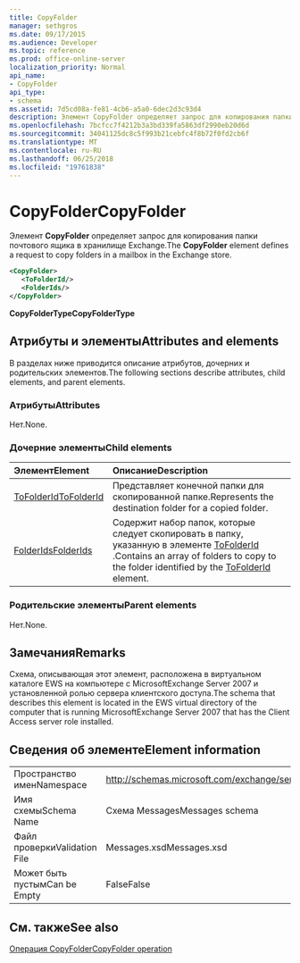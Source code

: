 ```yaml
---
title: CopyFolder
manager: sethgros
ms.date: 09/17/2015
ms.audience: Developer
ms.topic: reference
ms.prod: office-online-server
localization_priority: Normal
api_name:
- CopyFolder
api_type:
- schema
ms.assetid: 7d5cd08a-fe81-4cb6-a5a0-6dec2d3c93d4
description: Элемент CopyFolder определяет запрос для копирования папки почтового ящика в хранилище Exchange.
ms.openlocfilehash: 7bcfcc7f4212b3a3bd339fa5863df2990eb20d6d
ms.sourcegitcommit: 34041125dc8c5f993b21cebfc4f8b72f0fd2cb6f
ms.translationtype: MT
ms.contentlocale: ru-RU
ms.lasthandoff: 06/25/2018
ms.locfileid: "19761838"
---
```

# <a name="copyfolder"></a><span data-ttu-id="8702a-103">CopyFolder</span><span class="sxs-lookup"><span data-stu-id="8702a-103">CopyFolder</span></span>

<span data-ttu-id="8702a-104">Элемент **CopyFolder** определяет запрос для копирования папки почтового ящика в хранилище Exchange.</span><span class="sxs-lookup"><span data-stu-id="8702a-104">The **CopyFolder** element defines a request to copy folders in a mailbox in the Exchange store.</span></span> 
  
```xml
<CopyFolder>
   <ToFolderId/>
   <FolderIds/>
</CopyFolder>
```

 <span data-ttu-id="8702a-105">**CopyFolderType**</span><span class="sxs-lookup"><span data-stu-id="8702a-105">**CopyFolderType**</span></span>
## <a name="attributes-and-elements"></a><span data-ttu-id="8702a-106">Атрибуты и элементы</span><span class="sxs-lookup"><span data-stu-id="8702a-106">Attributes and elements</span></span>

<span data-ttu-id="8702a-107">В разделах ниже приводится описание атрибутов, дочерних и родительских элементов.</span><span class="sxs-lookup"><span data-stu-id="8702a-107">The following sections describe attributes, child elements, and parent elements.</span></span>
  
### <a name="attributes"></a><span data-ttu-id="8702a-108">Атрибуты</span><span class="sxs-lookup"><span data-stu-id="8702a-108">Attributes</span></span>

<span data-ttu-id="8702a-109">Нет.</span><span class="sxs-lookup"><span data-stu-id="8702a-109">None.</span></span>
  
### <a name="child-elements"></a><span data-ttu-id="8702a-110">Дочерние элементы</span><span class="sxs-lookup"><span data-stu-id="8702a-110">Child elements</span></span>

|<span data-ttu-id="8702a-111">**Элемент**</span><span class="sxs-lookup"><span data-stu-id="8702a-111">**Element**</span></span>|<span data-ttu-id="8702a-112">**Описание**</span><span class="sxs-lookup"><span data-stu-id="8702a-112">**Description**</span></span>|
|:-----|:-----|
|[<span data-ttu-id="8702a-113">ToFolderId</span><span class="sxs-lookup"><span data-stu-id="8702a-113">ToFolderId</span></span>](tofolderid.md) <br/> |<span data-ttu-id="8702a-114">Представляет конечной папки для скопированной папке.</span><span class="sxs-lookup"><span data-stu-id="8702a-114">Represents the destination folder for a copied folder.</span></span>  <br/> |
|[<span data-ttu-id="8702a-115">FolderIds</span><span class="sxs-lookup"><span data-stu-id="8702a-115">FolderIds</span></span>](folderids.md) <br/> |<span data-ttu-id="8702a-116">Содержит набор папок, которые следует скопировать в папку, указанную в элементе [ToFolderId](tofolderid.md) .</span><span class="sxs-lookup"><span data-stu-id="8702a-116">Contains an array of folders to copy to the folder identified by the [ToFolderId](tofolderid.md) element.</span></span>  <br/> |
   
### <a name="parent-elements"></a><span data-ttu-id="8702a-117">Родительские элементы</span><span class="sxs-lookup"><span data-stu-id="8702a-117">Parent elements</span></span>

<span data-ttu-id="8702a-118">Нет.</span><span class="sxs-lookup"><span data-stu-id="8702a-118">None.</span></span>
  
## <a name="remarks"></a><span data-ttu-id="8702a-119">Замечания</span><span class="sxs-lookup"><span data-stu-id="8702a-119">Remarks</span></span>

<span data-ttu-id="8702a-120">Схема, описывающая этот элемент, расположена в виртуальном каталоге EWS на компьютере с MicrosoftExchange Server 2007 и установленной ролью сервера клиентского доступа.</span><span class="sxs-lookup"><span data-stu-id="8702a-120">The schema that describes this element is located in the EWS virtual directory of the computer that is running MicrosoftExchange Server 2007 that has the Client Access server role installed.</span></span>
  
## <a name="element-information"></a><span data-ttu-id="8702a-121">Сведения об элементе</span><span class="sxs-lookup"><span data-stu-id="8702a-121">Element information</span></span>

|||
|:-----|:-----|
|<span data-ttu-id="8702a-122">Пространство имен</span><span class="sxs-lookup"><span data-stu-id="8702a-122">Namespace</span></span>  <br/> |http://schemas.microsoft.com/exchange/services/2006/messages  <br/> |
|<span data-ttu-id="8702a-123">Имя схемы</span><span class="sxs-lookup"><span data-stu-id="8702a-123">Schema Name</span></span>  <br/> |<span data-ttu-id="8702a-124">Схема Messages</span><span class="sxs-lookup"><span data-stu-id="8702a-124">Messages schema</span></span>  <br/> |
|<span data-ttu-id="8702a-125">Файл проверки</span><span class="sxs-lookup"><span data-stu-id="8702a-125">Validation File</span></span>  <br/> |<span data-ttu-id="8702a-126">Messages.xsd</span><span class="sxs-lookup"><span data-stu-id="8702a-126">Messages.xsd</span></span>  <br/> |
|<span data-ttu-id="8702a-127">Может быть пустым</span><span class="sxs-lookup"><span data-stu-id="8702a-127">Can be Empty</span></span>  <br/> |<span data-ttu-id="8702a-128">False</span><span class="sxs-lookup"><span data-stu-id="8702a-128">False</span></span>  <br/> |
   
## <a name="see-also"></a><span data-ttu-id="8702a-129">См. также</span><span class="sxs-lookup"><span data-stu-id="8702a-129">See also</span></span>



[<span data-ttu-id="8702a-130">Операция CopyFolder</span><span class="sxs-lookup"><span data-stu-id="8702a-130">CopyFolder operation</span></span>](copyfolder-operation.md)

